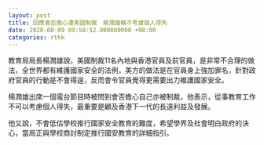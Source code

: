 ```yaml
---
layout: post
title: 回應會否擔心遭美國制裁　楊潤雄稱不考慮個人得失
date: 2020-08-09 09:58:52.000000000 +08:00
categories: rthk
---
```


教育局局長楊潤雄說，美國制裁11名內地與香港官員及前官員，是非常不合理的做法，全世界都有維護國家安全的法例，美方的做法是在官員身上強加罪名，針對政府官員的行動是不會得逞，反而會令官員覺得更需要出力維護國家安全。

楊潤雄出席一個電台節目時被問到會否擔心自己亦被制裁，他表示，從事教育工作不可以考慮個人得失，最重要是顧及香港下一代的長遠利益及發展。

他又說，不會低估學校推行國家安全教育的難度，希望學界及社會明白政府的決心，當局正與學校商討制定推行國安教育的詳細指引。
